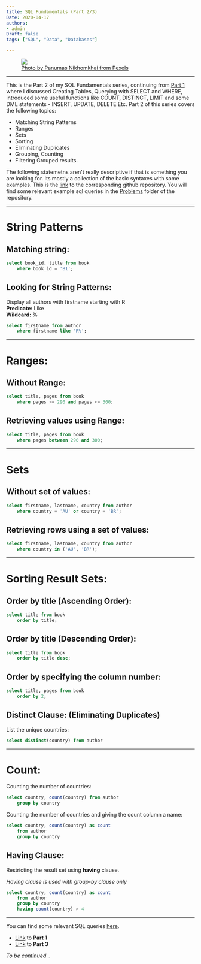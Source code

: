 ```yaml
---
title: SQL Fundamentals (Part 2/3)
Date: 2020-04-17
authors:
- admin
Draft: false
tags: ["SQL", "Data", "Databases"]

---
```


<figure>
    <img src="/img/sql/database.jpg">
    <a href = "https://www.pexels.com/photo/bandwidth-close-up-computer-connection-1148820/" target = "_blank">
    <figcaption>Photo by Panumas Nikhomkhai from Pexels</figcaption>
    </a>
</figure>

---

This is the Part 2 of my SQL Fundamentals series, continuing from [Part 1](/post/sql-fundamentals-part-1) where I discussed Creating Tables, Querying with SELECT and WHERE, introduced some useful functions like COUNT, DISTINCT, LIMIT and some DML statements - INSERT, UPDATE, DELETE Etc. Part 2 of this series covers the following topics:

- Matching String Patterns
- Ranges
- Sets
- Sorting
- Eliminating Duplicates
- Grouping, Counting
- Filtering Grouped results.

The following statemetns aren't really descriptive if that is something you are looking for. Its mostly a collection of the basic syntaxes with some examples. This is the [link](https://github.com/suhailnajeeb/learning-sql) to the corresponding github repository. You will find some relevant example sql queries in the [Problems](https://github.com/suhailnajeeb/learning-sql/tree/master/problems) folder of the repository.

---
# String Patterns

## Matching string:

```sql
select book_id, title from book
    where book_id = 'B1';
```

## Looking for String Patterns:

Display all authors with firstname starting with R  
**Predicate:** Like  
**Wildcard:** %

```sql
select firstname from author
    where firstname like 'R%';
```
---

# Ranges:

## Without Range:

```sql
select title, pages from book
    where pages >= 290 and pages <= 300;
```

## Retrieving values using Range:

```sql
select title, pages from book
    where pages between 290 and 300;
```
---

# Sets

## Without set of values:
```sql
select firstname, lastname, country from author
    where country = 'AU' or country = 'BR';
```

## Retrieving rows using a set of values:
```sql
select firstname, lastname, country from author
    where country in ('AU', 'BR');
```
---

# Sorting Result Sets:

## Order by title (Ascending Order):

```sql
select title from book
    order by title;
```

## Order by title (Descending Order):

```sql
select title from book
    order by title desc;
```

## Order by specifying the column number:

```sql
select title, pages from book
    order by 2;
```

## Distinct Clause: (Eliminating Duplicates)

List the unique countries:

```sql
select distinct(country) from author
```
---

# Count:

Counting the number of countries:

```sql
select country, count(country) from author
    group by country
```

Counting the number of countries and giving the count column a name: 

```sql
select country, count(country) as count
    from author
    group by country
```

## Having Clause:

Restricting the result set using **having** clause.

*Having clause is used with group-by clause only*

```sql
select country, count(country) as count
    from author
    group by country
    having count(country) > 4
```

---

You can find some relevant SQL queries [here](https://github.com/suhailnajeeb/learning-sql/blob/master/problems/problemset_2.sql).

- [Link](/post/sql-fundamentals-part-1) to **Part 1**
- [Link](/post/sql-fundamentals-part-3) to **Part 3**

*To be continued ..*